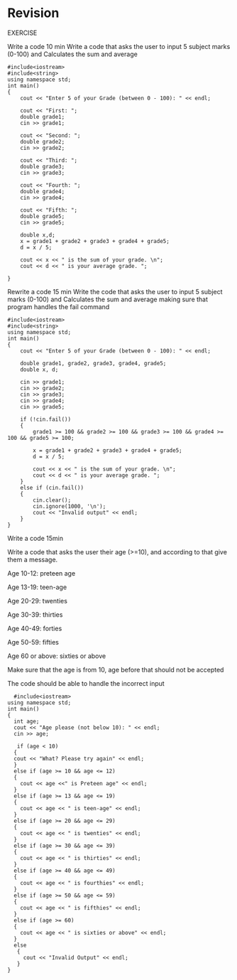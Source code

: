 # Revision

EXERCISE 

Write a code 10 min
Write a code that asks the user to input 5 subject marks (0-100) and
Calculates the sum and average 

    #include<iostream>
    #include<string>
    using namespace std;
    int main()
    {
        cout << "Enter 5 of your Grade (between 0 - 100): " << endl;

        cout << "First: ";
        double grade1;
        cin >> grade1;

        cout << "Second: ";
        double grade2;
        cin >> grade2;

        cout << "Third: ";
        double grade3;
        cin >> grade3;

        cout << "Fourth: ";
        double grade4;
        cin >> grade4;

        cout << "Fifth: ";
        double grade5;
        cin >> grade5;

        double x,d;
        x = grade1 + grade2 + grade3 + grade4 + grade5;
        d = x / 5;

        cout << x << " is the sum of your grade. \n";
        cout << d << " is your average grade. ";

    }
  
Rewrite a code 15 min
Write the code that asks the user to input 5 subject marks (0-100) and
Calculates the sum and average making sure that program handles the fail
command
  
    #include<iostream>
    #include<string>
    using namespace std;
    int main()
    {
        cout << "Enter 5 of your Grade (between 0 - 100): " << endl;

        double grade1, grade2, grade3, grade4, grade5;
        double x, d;

        cin >> grade1;
        cin >> grade2;
        cin >> grade3;
        cin >> grade4;
        cin >> grade5;

        if (!cin.fail())
        {
            grade1 >= 100 && grade2 >= 100 && grade3 >= 100 && grade4 >= 100 && grade5 >= 100;

            x = grade1 + grade2 + grade3 + grade4 + grade5;
            d = x / 5;

            cout << x << " is the sum of your grade. \n";
            cout << d << " is your average grade. ";
        }
        else if (cin.fail())
        {
            cin.clear();
            cin.ignore(1000, '\n');
            cout << "Invalid output" << endl;
        }
    }
  

  
Write a code 15min

Write a code that asks the user their age (>=10), and
according to that give them a message.

Age 10-12: preteen age

Age 13-19: teen-age

Age 20-29: twenties

Age 30-39: thirties

Age 40-49: forties

Age 50-59: fifties

Age 60 or above: sixties or above

Make sure that the age is from 10, age before that should
not be accepted

The code should be able to handle the incorrect input
  
      #include<iostream>
    using namespace std;
    int main()
    {
      int age;
      cout << "Age please (not below 10): " << endl;
      cin >> age;

       if (age < 10)
      {
      cout << "What? Please try again" << endl;
      }
      else if (age >= 10 && age <= 12)
      {
        cout << age <<" is Preteen age" << endl;
      }
      else if (age >= 13 && age <= 19)
      {
        cout << age << " is teen-age" << endl;
      }
      else if (age >= 20 && age <= 29)
      {
        cout << age << " is twenties" << endl;
      }
      else if (age >= 30 && age <= 39)
      {
        cout << age << " is thirties" << endl;
      }
      else if (age >= 40 && age <= 49)
      {
        cout << age << " is fourthies" << endl;
      }
      else if (age >= 50 && age <= 59)
      {
        cout << age << " is fifthies" << endl;
      }
      else if (age >= 60)
      {
        cout << age << " is sixties or above" << endl;
      }
      else
       {
         cout << "Invalid Output" << endl;
       }
    }

  
  
  
  

